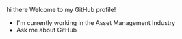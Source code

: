 hi there 
Welcome to my GitHub profile!
- I'm currently working in the Asset Management Industry
- Ask me about GitHub
